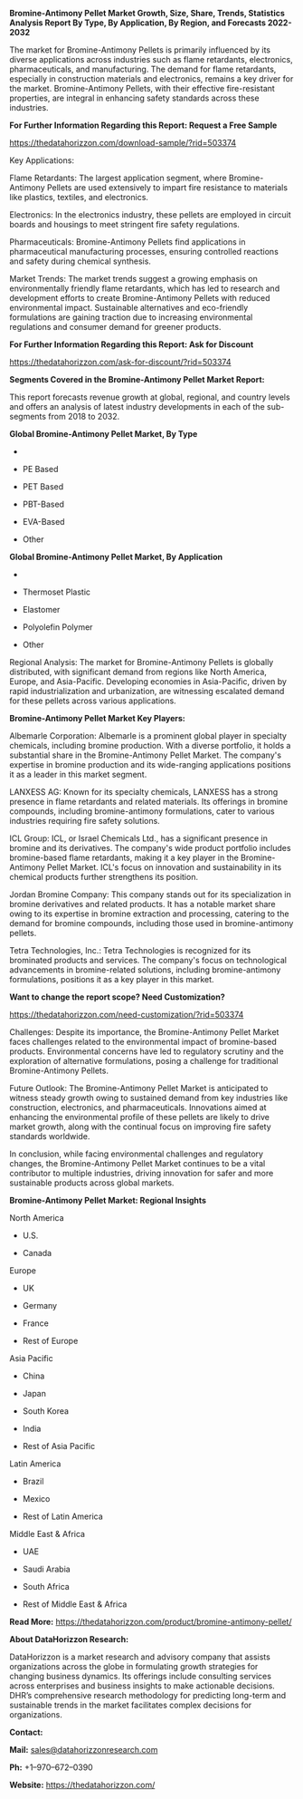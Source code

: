 **Bromine-Antimony Pellet Market Growth, Size, Share, Trends, Statistics
Analysis Report By Type, By Application, By Region, and Forecasts
2022-2032**

The market for Bromine-Antimony Pellets is primarily influenced by its
diverse applications across industries such as flame retardants,
electronics, pharmaceuticals, and manufacturing. The demand for flame
retardants, especially in construction materials and electronics,
remains a key driver for the market. Bromine-Antimony Pellets, with
their effective fire-resistant properties, are integral in enhancing
safety standards across these industries.

**For Further Information Regarding this Report: Request a Free Sample**

<https://thedatahorizzon.com/download-sample/?rid=503374>

Key Applications:

Flame Retardants: The largest application segment, where
Bromine-Antimony Pellets are used extensively to impart fire resistance
to materials like plastics, textiles, and electronics.

Electronics: In the electronics industry, these pellets are employed in
circuit boards and housings to meet stringent fire safety regulations.

Pharmaceuticals: Bromine-Antimony Pellets find applications in
pharmaceutical manufacturing processes, ensuring controlled reactions
and safety during chemical synthesis.

Market Trends: The market trends suggest a growing emphasis on
environmentally friendly flame retardants, which has led to research and
development efforts to create Bromine-Antimony Pellets with reduced
environmental impact. Sustainable alternatives and eco-friendly
formulations are gaining traction due to increasing environmental
regulations and consumer demand for greener products.

**For Further Information Regarding this Report: Ask for Discount**

<https://thedatahorizzon.com/ask-for-discount/?rid=503374>

**Segments Covered in the Bromine-Antimony Pellet Market Report:**

This report forecasts revenue growth at global, regional, and country
levels and offers an analysis of latest industry developments in each of
the sub-segments from 2018 to 2032.

**Global Bromine-Antimony Pellet Market, By Type**

-   

-   PE Based

-   PET Based

-   PBT-Based

-   EVA-Based

-   Other

**Global Bromine-Antimony Pellet Market, By Application**

-   

-   Thermoset Plastic

-   Elastomer

-   Polyolefin Polymer

-   Other

Regional Analysis: The market for Bromine-Antimony Pellets is globally
distributed, with significant demand from regions like North America,
Europe, and Asia-Pacific. Developing economies in Asia-Pacific, driven
by rapid industrialization and urbanization, are witnessing escalated
demand for these pellets across various applications.

**Bromine-Antimony Pellet Market Key Players:**

Albemarle Corporation: Albemarle is a prominent global player in
specialty chemicals, including bromine production. With a diverse
portfolio, it holds a substantial share in the Bromine-Antimony Pellet
Market. The company's expertise in bromine production and its
wide-ranging applications positions it as a leader in this market
segment.

LANXESS AG: Known for its specialty chemicals, LANXESS has a strong
presence in flame retardants and related materials. Its offerings in
bromine compounds, including bromine-antimony formulations, cater to
various industries requiring fire safety solutions.

ICL Group: ICL, or Israel Chemicals Ltd., has a significant presence in
bromine and its derivatives. The company's wide product portfolio
includes bromine-based flame retardants, making it a key player in the
Bromine-Antimony Pellet Market. ICL's focus on innovation and
sustainability in its chemical products further strengthens its
position.

Jordan Bromine Company: This company stands out for its specialization
in bromine derivatives and related products. It has a notable market
share owing to its expertise in bromine extraction and processing,
catering to the demand for bromine compounds, including those used in
bromine-antimony pellets.

Tetra Technologies, Inc.: Tetra Technologies is recognized for its
brominated products and services. The company's focus on technological
advancements in bromine-related solutions, including bromine-antimony
formulations, positions it as a key player in this market.

**Want to change the report scope? Need Customization?**

<https://thedatahorizzon.com/need-customization/?rid=503374>

Challenges: Despite its importance, the Bromine-Antimony Pellet Market
faces challenges related to the environmental impact of bromine-based
products. Environmental concerns have led to regulatory scrutiny and the
exploration of alternative formulations, posing a challenge for
traditional Bromine-Antimony Pellets.

Future Outlook: The Bromine-Antimony Pellet Market is anticipated to
witness steady growth owing to sustained demand from key industries like
construction, electronics, and pharmaceuticals. Innovations aimed at
enhancing the environmental profile of these pellets are likely to drive
market growth, along with the continual focus on improving fire safety
standards worldwide.

In conclusion, while facing environmental challenges and regulatory
changes, the Bromine-Antimony Pellet Market continues to be a vital
contributor to multiple industries, driving innovation for safer and
more sustainable products across global markets.

**Bromine-Antimony Pellet Market: Regional Insights**

North America

-   U.S.

-   Canada

Europe

-   UK

-   Germany

-   France

-   Rest of Europe

Asia Pacific

-   China

-   Japan

-   South Korea

-   India

-   Rest of Asia Pacific

Latin America

-   Brazil

-   Mexico

-   Rest of Latin America

Middle East & Africa

-   UAE

-   Saudi Arabia

-   South Africa

-   Rest of Middle East & Africa

**Read More:**
<https://thedatahorizzon.com/product/bromine-antimony-pellet/>

**About DataHorizzon Research:**

DataHorizzon is a market research and advisory company that assists
organizations across the globe in formulating growth strategies for
changing business dynamics. Its offerings include consulting services
across enterprises and business insights to make actionable decisions.
DHR’s comprehensive research methodology for predicting long-term and
sustainable trends in the market facilitates complex decisions for
organizations.

**Contact:**

**Mail:** <sales@datahorizzonresearch.com>

**Ph:** +1–970–672–0390

**Website:** <https://thedatahorizzon.com/>

